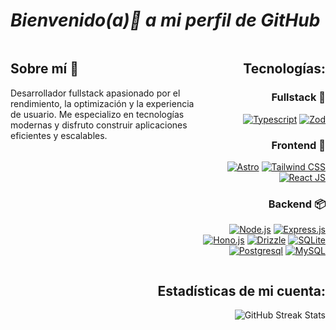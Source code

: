 # **_Bienvenido(a)👋 a mi perfil de GitHub_**

<section style="display: flex; justify-content: space-between; align-items: flex-start; flex-wrap: wrap;">

  <div style="flex: 1; min-width: 300px;">

## Sobre mí 👋

Desarrollador fullstack apasionado por el rendimiento, la optimización y la experiencia de usuario. Me especializo en tecnologías modernas y disfruto construir aplicaciones eficientes y escalables.

  </div>

  <div style="flex: 2; text-align: right;">
    <h2 style="text-align:right">Tecnologías:</h2>

### Fullstack 🔄

[![Typescript][typescript-badge]][typescript-url]
[![Zod][zod-badge]][zod-url]

### Frontend 🎨

[![Astro][astro-badge]][astro-url]
[![Tailwind CSS][tailwind-badge]][tailwind-url]
[![React JS][react-badge]][React-url]

### Backend 📦

[![Node.js][node-badge]][node-url]
[![Express.js][express-badge]][express-url]
[![Hono.js][hono-badge]][hono-url]
[![Drizzle][drizzle-badge]][drizzle-url]
[![SQLite][SQLite-badge]][SQLite-url]
[![Postgresql][postgres-badge]][postgres-url]
[![MySQL][mysql-badge]][mysql-url]

  </div>

</section>

<h2 style="text-align:right">Estadísticas de mi cuenta:</h2>

<section style="text-align:right">
<img src="https://nirzak-streak-stats.vercel.app/?user=Alex-MRdevV&&card_width=470&theme=aura&locale=es&Type=compact" alt="GitHub Streak Stats"/>
</section>

[astro-url]: https://astro.build/
[astro-badge]: https://img.shields.io/badge/Astro-fff?style=for-the-badge&logo=astro&logoColor=bd303a&color=352563
[tailwind-url]: https://tailwindcss.com/
[tailwind-badge]: https://img.shields.io/badge/Tailwind-ffffff?style=for-the-badge&logo=tailwindcss&logoColor=38bdf8
[React-url]: https://es.react.dev/
[react-badge]: https://shields.io/badge/react-white?style=for-the-badge&logo=react&logoColor=white&color=352563
[node-url]: https://nodejs.org/en
[node-badge]: https://img.shields.io/badge/node.js-6DA55F?style=for-the-badge&logo=node.js&logoColor=white
[express-url]: https://expressjs.com/
[express-badge]: https://img.shields.io/badge/express.js-%23404d59.svg?style=for-the-badge&logo=express&logoColor=%2361DAFB
[SQLite-url]: https://www.sqlite.org/
[SQLite-badge]: https://img.shields.io/badge/sqlite-%2307405e.svg?style=for-the-badge&logo=sqlite&logoColor=white
[typescript-url]: https://www.typescriptlang.org/
[typescript-badge]: https://img.shields.io/badge/Typescript-007ACC?style=for-the-badge&logo=typescript&logoColor=white&color=352899
[zod-url]: https://zod.dev/
[zod-badge]: https://img.shields.io/badge/zod-F2957d?style=for-the-badge&logo=zod&logoColor=blue
[mysql-url]: https://www.mysql.com/
[mysql-badge]: https://img.shields.io/badge/mysql-%3373f.svg?style=for-the-badge&logo=mysql&logoColor=black
[hono-url]: https://honojs.dev/
[hono-badge]: https://img.shields.io/badge/honojs-F2959d?style=for-the-badge&logo=hono&logoColor=red
[postgres-url]: https://www.postgresql.org/
[postgres-badge]: https://img.shields.io/badge/postgres-%23316192.svg?style=for-the-badge&logo=postgresql&logoColor=white
[drizzle-url]: https://orm.drizzle.team/docs/overview
[drizzle-badge]: https://img.shields.io/badge/drizzle-%23403d77.svg?style=for-the-badge&logo=drizzle&logoColor=green

